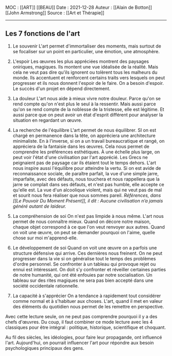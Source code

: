 MOC : [[ART]] [[BEAU]]
Date : 2021-12-28
Auteur : [[Alain de Botton]] [[John Armstrong]]
Source : [[Art et Thérapie]]
***

## Les 7 fonctions de l'art
1. Le souvenir 
L'art permet d'immortaliser des moments, mais surtout de se focaliser sur un point en particulier, une émotion, une atmosphère.

2. L'espoir
Les œuvres les plus appréciées montrent des paysages oniriques, magiques. Ils montent une vue idéalisée de la réalité. Mais cela ne veut pas dire qu'ils ignorent ou tolèrent tous les malheurs du monde. Ils accentuent et renforcent certains traits vers lesquels on peut progresser et ils nous donnent l'espoir de le faire. On a besoin d'espoir. Le succès d'un projet en dépend directement. 

3. La douleur
L'art nous aide à mieux vivre notre douleur. Parce qu'on se rend compte qu'on n'est plus le seul à la ressentir. Mais aussi parce qu'on se rend compte de la noblesse de la tristesse, elle est légitime. Et aussi parce que on peut avoir un état d'esprit différent pour analyser la situation en regardant un œuvre. 

4. La recherche de l'équilibre
L'art permet de nous équilibrer. SI on est chargé en permanence dans la tête, on appréciera une architecture minimaliste. En à l'inverse, si on a un travail bureaucratique et rangé, on appréciera de la fantaisie dans les œuvres. Cela nous permet de comprendre les préférences esthétiques. À une échelle plus large, on peut voir l'état d'une civilisation par l'art apprécié. Les Grecs ne peignaient pas de paysage car ils étaient tout le temps dehors. L'art nous inspire aussi l'équilibre pour atteindre la vertu. Si on est avide de reconnaissance sociale, de paraître parfait, la vue d'une simple jarre, imparfaite, avec des défauts, nous touchera et nous rappellera que la jarre se complait dans ses défauts, et n'est pas humble, elle accepte ce qu'elle est. La vue d'un alcoolique violent, mais qui ne veut pas de mal et sourit nous fera réaliser que nous sommes pareil. 
*Références, dans [[Le Pouvoir Du Moment Présent]], il dit : Aucune civilisation n’a jamais généré autant de laideur.*

5. La compréhension de soi
On n'est pas limpide à nous même. L'art nous permet de nous connaître mieux. Quand on décore notre maison, chaque objet correspond à ce que l'on veut renvoyer aux autres. Quand on voit une œuvre, on peut se demander pourquoi on l'aime, quelle chose sur moi m'apprend-elle. 

6. Le développement de soi
Quand on voit une œuvre on a parfois une structure défensive qui arrive. Ces dernières nous freinent. On ne peut progresser dans la vie si on généralise tout le temps des problèmes d'ordre personnel. Se confronter à un tableau qui provoque rejet ou ennui est intéressant. On doit s'y confronter et réveiller certaines parties de notre humanité, qui ont été enfouies par notre socialisation. Un tableau sur des rites magiques ne sera pas bien accepté dans une société occidentale rationnelle. 

7. La capacité à s'apprécier
On a tendance à rapidement tout considérer comme normal et à s'habituer aux choses. L'art, quand il met en valeur des éléments du quotidien nous permet de les remettre en perspective. 

Avec cette lecture seule, on ne peut pas comprendre pourquoi il y a des chefs d'œuvres. Du coup, il faut combiner ce mode lecture avec les 4 classiques pour être intégral : politique, historique, scientifique et choquant.

Au fil des siècles, les idéologies, pour faire leur propagande, ont influencé l'art. Aujourd'hui, on pourrait influencer l'art pour répondre aux besoin psychologiques principaux des gens.
